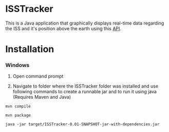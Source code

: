 # ISSTracker
  This is a Java application that graphically displays real-time data regarding the ISS and it's position above the earth using this [API](https://wheretheiss.at/w/developer). 
  

# Installation
### Windows
  1. Open command prompt

  2. Navigate to folder where the ISSTracker folder was installed and use following commands to create a runnable jar and to run it using java (Requires Maven and Java)

  ```
  mvn compile
  
  mvn package
  
  java -jar target/ISSTracker-0.01-SNAPSHOT-jar-with-dependencies.jar
  ```

